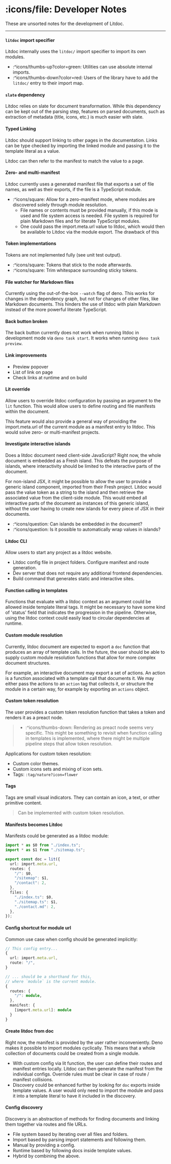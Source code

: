 # :icons/file: Developer Notes

These are unsorted notes for the development of Litdoc.

---

#### `litdoc` import specifier

Litdoc internally uses the `litdoc/` import specifier to import its own modules.

- :^icons/thumbs-up?color=green: Utilities can use absolute internal imports.
- :^icons/thumbs-down?color=red: Users of the library have to add the `litdoc/`
  entry to their import map.

#### `slate` dependency

Litdoc relies on slate for document transformation. While this dependency can be
kept out of the parsing step, features on parsed documents, such as extraction
of metadata (title, icons, etc.) is much easier with slate.

#### Typed Linking

Litdoc should support linking to other pages in the documentation. Links can be
type checked by importing the linked module and passing it to the template
literal as a value.

Litdoc can then refer to the manifest to match the value to a page.

#### Zero- and multi-manifest

Litdoc currently uses a generated manifest file that exports a set of file
names, as well as their exports, if the file is a TypeScript module.

- :^icons/square: Allow for a zero-manifest mode, where modules are discovered
  solely through module resolution.
  - File names or contents must be provided manually, if this mode is used and
    file system access is needed. File system is required for plain Markdown
    files and for literate TypeScript modules.
  - One could pass the import.meta.url value to litdoc, which would then be
    available to Litdoc via the module export. The drawback of this

#### Token implementations

Tokens are not implemented fully (see unit test output).

- :^icons/square: Tokens that stick to the node afterwards.
- :^icons/square: Trim whitespace surrounding sticky tokens.

#### File watcher for Markdown files

Currently using the out-of-the-box `--watch` flag of deno. This works for
changes in the dependency graph, but not for changes of other files, like
Markdown documents. This hinders the use of litdoc with plain Markdown instead
of the more powerful literate TypeScript.

#### Back button broken

The back button currently does not work when running litdoc in development mode
via `deno task start`. It works when running `deno task preview`.

#### Link improvements

- Preview popover
- List of link on page
- Check links at runtime and on build

#### Lit override

Allow users to override litdoc configuration by passing an argument to the `lit`
function. This would allow users to define routing and file manifests within the
document.

This feature would also provide a general way of providing the import.meta.url
of the current module as a manifest entry to litdoc. This would solve zero- or
multi-manifest projects.

#### Investigate interactive islands

Does a litdoc document need client-side JavaScript? Right now, the whole
document is embedded as a Fresh island. This defeats the purpose of islands,
where interactivity should be limited to the interactive parts of the document.

For non-island JSX, it might be possible to allow the user to provide a generic
island component, imported from their Fresh project. Litdoc would pass the value
token as a string to the island and then retrieve the associated value from the
client-side module. This would embed all interactive parts of the document as
instances of this generic island, without the user having to create new islands
for every piece of JSX in their documents.

- :^icons/question: Can islands be embedded in the document?
- :^icons/question: Is it possible to automatically wrap values in islands?

#### Litdoc CLI

Allow users to start any project as a litdoc website.

- Litdoc config file in project folders. Configure manifest and route
  generation.
- Dev server that does not require any additional frontend dependencies.
- Build command that generates static and interactive sites.

#### Function calling in templates

Functions that evaluate with a litdoc context as an argument could be allowed
inside template literal tags. It might be necessary to have some kind of
'status' field that indicates the progression in the pipeline. Otherwise, using
the litdoc context could easily lead to circular dependencies at runtime.

#### Custom module resolution

Currently, litdoc document are expected to export a `doc` function that produces
an array of template calls. In the future, the user should be able to supply
custom module resolution functions that allow for more complex document
structures.

For example, an interactive document may export a set of actions. An action is a
function associated with a template call that documents it. We may either pass
the actions to an `action` tag that collects it, or structure the module in a
certain way, for example by exporting an `actions` object.

#### Custom token resolution

The user provides a custom token resolution function that takes a token and
renders it as a preact node.

> - :^icons/thumbs-down: Rendering as preact node seems very specific. This
  > might be something to revisit when function calling in templates is
  > implemented, where there might be multiple pipeline steps that allow token
  > resolution.

Applications for custom token resolution:

- Custom color themes.
- Custom icons sets and mixing of icon sets.
- Tags: `:tag/nature?icon=flower`

#### Tags

Tags are small visual indicators. They can contain an icon, a text, or other
primitive content.

> Can be implemented with custom token resolution.

#### Manifests becomes Litdoc

Manifests could be generated as a litdoc module:

```ts
import * as $0 from "./index.ts";
import * as $1 from "./sitemap.ts";

export const doc = lit({
  url: import.meta.url,
  routes: {
    "/": $0,
    "/sitemap": $1,
    "/contact": 2,
  },
  files: {
    "./index.ts": $0,
    "./sitemap.ts": $1,
    "./contact.md": 2,
  },
});
```

#### Config shortcut for module url

Common use case when config should be generated implicitly:

```ts
// This config entry...
{
  url: import.meta.url,
  route: "/",
}

// ... should be a shorthand for this,
// where `module` is the current module.
{
  routes: {
    "/": module,
  },
  manifest: {
    [import.meta.url]: module
  }
}
```

#### Create litdoc from doc

Right now, the manifest is provided by the user rather inconveniently. Deno
makes it possible to import modules cyclically. This means that a whole
collection of documents could be created from a single module.

- With custom config via lit function, the user can define their routes and
  manifest entries locally. Litdoc can then generate the manifest from the
  individual configs. Override rules must be clear in case of route / manifest
  collisions.
- Discovery could be enhanced further by looking for `doc` exports inside
  template values. A user would only need to import the module and pass it into
  a template literal to have it included in the discovery.

#### Config discovery

Discovery is an abstraction of methods for finding documents and linking them
together via routes and file URLs.

- File system based by iterating over all files and folders.
- Import based by parsing import statements and following them.
- Manual by providing a config.
- Runtime based by following docs inside template values.
- Hybrid by combining the above.
